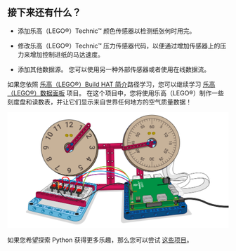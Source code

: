 ## 接下来还有什么？

+ 添加乐高（LEGO®）Technic™ 颜色传感器以检测纸张何时用完。

+ 修改乐高（LEGO®）Technic™ 压力传感器代码，以便通过增加传感器上的压力来增加控制进纸的马达速度。

+ 添加其他数据源。 您可以使用另一种外部传感器或者使用在线数据流。

如果您依照 [乐高（LEGO®）Build HAT 简介](https://projects.raspberrypi.org/en/pathways/lego-intro)路径学习，您可以继续学习 [乐高（LEGO®）数据面板](https://projects.raspberrypi.org/en/projects/lego-data-dash) 项目。 在这个项目中，您将使用乐高（LEGO®）制作一些刻度盘和读数表，并让它们显示来自世界任何地方的空气质量数据！

![带有表盘和Buildhat的乐高（LEGO®）数据面板横幅图像](images/datadashbanner.png)

如果您希望探索 Python 获得更多乐趣，那么您可以尝试 [这些项目](https://projects.raspberrypi.org/en/projects?software%5B%5D=python)。
